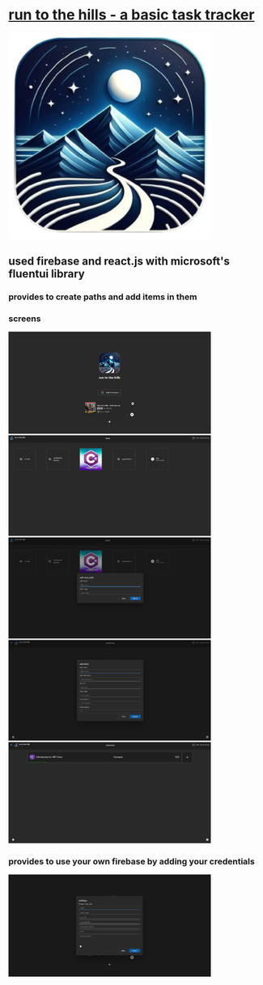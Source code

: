 # <a href="https://runtothehills.vercel.app"> run to the hills - a basic task tracker </a>
<a href="https://runtothehills.vercel.app">
<img src="https://github.com/onursercanyilmaz/runtothehills/raw/master/src/assets/runhillslogo.png" width="400">
</a>

## used firebase and react.js with microsoft's fluentui library

### provides to create paths and add items in them
  
### screens
<div>
<img src="https://github.com/onursercanyilmaz/runtothehills/raw/master/src/assets/screenshots/login.png" width="400">
<img src="https://github.com/onursercanyilmaz/runtothehills/raw/master/src/assets/screenshots/home.png" width="400">
<img src="https://github.com/onursercanyilmaz/runtothehills/raw/master/src/assets/screenshots/addpath.png" width="400">
<img src="https://github.com/onursercanyilmaz/runtothehills/raw/master/src/assets/screenshots/additem.png" width="400">
<img src="https://github.com/onursercanyilmaz/runtothehills/raw/master/src/assets/screenshots/item.png" width="400">
</div>

### provides to use your own firebase by adding your credentials <br/>
<img src="https://github.com/onursercanyilmaz/runtothehills/raw/master/src/assets/screenshots/firebaseconfig.png" width="400">
  
